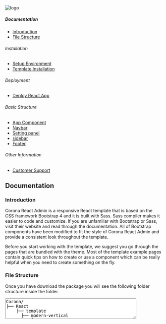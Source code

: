 <!DOCTYPE html>
<html lang="en">
<head>
  <meta charset="UTF-8">
  <meta name="viewport" content="width=device-width, initial-scale=1.0">
  <meta http-equiv="X-UA-Compatible" content="ie=edge">
  <title>Documentation</title>
  <link rel="stylesheet" href="https://stackpath.bootstrapcdn.com/bootstrap/4.3.1/css/bootstrap.min.css" integrity="sha384-ggOyR0iXCbMQv3Xipma34MD+dH/1fQ784/j6cY/iJTQUOhcWr7x9JvoRxT2MZw1T" crossorigin="anonymous">
  <link rel="stylesheet" href="https://cdnjs.cloudflare.com/ajax/libs/codemirror/5.45.0/codemirror.min.css" />
  <link rel="stylesheet" href="https://cdnjs.cloudflare.com/ajax/libs/codemirror/5.45.0/theme/dracula.min.css">
  <link rel="stylesheet" href="style.css">
  <link href="https://fonts.googleapis.com/css?family=Roboto:100,300,400,500,700" rel="stylesheet">
</head>
<body>
    <div class="container-fluid documentation">
      <div class="row">
        <div class="col-md-3 col-xl-2 left-sidebar">
          <div class="logo-wrapper">
              <img src="../template/demo_1/src/assets/images/logo.svg" alt="logo" class="img-fluid">
          </div>
          <h5 class="left-menu-title">Documentation</h5>
          <ul class="left-menu">
              <li><a href="#introduction"> Introduction </a></li>
              <li><a href="#fileStructure"> File Structure </a></li>
          </ul>
          <h6 class="left-menu-title">Installation</h6>
          <ul class="left-menu">
              <li><a href="#setupEnvironment"> Setup Environment </a></li>
              <li><a href="#templateInstallation"> Template Installation </a></li>
          </ul>
          <h6 class="left-menu-title">Deployment</h6>
          <ul class="left-menu">
              <li><a href="#deployment"> Deploy React App </a></li>
          </ul>
          <h6 class="left-menu-title">Basic Structure</h6>
          <ul class="left-menu">
              <li><a href="#appComponent"> App Component </a></li>
              <li><a href="#navbar"> Navbar </a></li>
              <li><a href="#settingsPanel"> Setting panel </a></li>
              <li><a href="#leftSidebar">sidebar </a></li>
              <li><a href="#footer"> Footer </a></li>
          </ul>
          <h6 class="left-menu-title">Other Information</h6>
          <ul class="left-menu">
              <li><a href="#customerSupport"> Customer Support </a></li>
          </ul>
        </div>
        <div class="col-md-9 col-xl-10 main-panel">
          <div class="main-panel-wrapper">
              <h2 class="mt-2 text-center font-weight-light text-muted text-uppercase mb-4">Documentation</h2>
              <div class="card grid-margin">
                <div class="card-body">
                  <h3 id="introduction" class="mb-4">Introduction</h3>
                  <p>Corona React Admin is a responsive React template that is based on the CSS framework Bootstrap 4 and it is built with Sass. Sass compiler makes it easier to code and customize. If you are unfamiliar with Bootstrap or Sass, visit their
                      website and read through the documentation. All of Bootstrap components have been modified to fit the style of Corona React Admin and provide a consistent look throughout the template.</p>
                  <p>Before you start working with the template, we suggest you go through the pages that are bundled with the theme. Most of the template example pages contain quick tips on how to create or use a component which can
                      be really helpful when you need to create something on the fly.</p>
                  </div>
              </div>
              <div class="card grid-margin">
                <div class="card-body">
                  <h3 id="fileStructure" class="mb-4">File Structure</h3>
                  <p>Once you have download the package you will see the following folder structure inside the folder.</p>
                  <textarea rows="4" cols="50" class="code-non-editable">
Corona/
├── React
    ├── template
      ├── modern-vertical
          ├── src/
              ├── app/
              ├── assets/
                  ├── images/
                  ├── styles/
              ├── index.js
          ├── public/
          ├── .gitignore
          ├── CHANGELOG.md
          ├── package.json
          ├── README.md
    ├── CHANGELOG.md
    ├── documentation

                  </textarea>
                </div>
              </div>
              <div class="card grid-margin">
                <div class="card-body">
                  <h3>Installation</h3>
                  <h4 id="setupEnvironment" class="pt-4">Set up the Development Environment</h4>
                  <p>Install <a href="https://nodejs.org/en/" target="_blank">Node.js and npm</a> if they are not already on your machine.</p>
                  <h4 id="templateInstallation" class="pt-4">Template Installation</h4>
                  <p>Go to the project directory and install the React local project dependencies.</p>
                  <p>Run <code>npm install</code>. This command install the dependencies in the local <code>node_modules</code> folder.
                      By default, <code>npm install</code> will install all modules listed as dependencies in <code>package.json</code>.</p>
                  <textarea rows="4" cols="50" class="code-non-editable">npm install</textarea>   
                  <textarea rows="4" cols="50" class="code-non-editable">npm start</textarea>                   
                  <p>The <code>npm start</code> command launches the server, watches your files, and rebuilds the app as you make changes to those files.
                   </p>
                  <p>For more detailed information to install the React application, visit this official React <a href="https://reactjs.org/docs/getting-started.html" target="_blank">documentation website</a>.</p>
                </div>
              </div>
              <div class="card grid-margin">
                <div class="card-body">
                  <h3 id="deployment">Deployment</h3>
                  <h4 class="pt-4">Deploy React app </h4>
                  <p>For the simplest deployment, create a production build and copy the output directory to a web server.</p>
                  <p>1. Start with the production build:</p>
                  <textarea rows="4" cols="50" class="code-non-editable">npm run-script build</textarea>   
                  <p>2. Copy everything within the output folder (build/) to a folder on the server.</p>
                </div>
              </div>
              <div class="card grid-margin">
                <div class="card-body">
                  <h3>Basic Structure</h3>
                  <h4 class="pt-4" id="appComponent">App Component</h4>
                  <textarea rows="4" cols="50" class="code-non-editable">
    
      import React from 'react';
      import ReactDOM from 'react-dom';
      import { BrowserRouter } from 'react-router-dom';
      import App from './app/App';
      import * as serviceWorker from './serviceWorker';
      
      ReactDOM.render(
        <BrowserRouter>
          <App />
        </BrowserRouter>
      , document.getElementById('root'));
      
      serviceWorker.unregister();

                  </textarea>
                  <h4 class="pt-4" id="navbar">Navbar</h4>
                  <textarea rows="4" cols="50" class="code-non-editable">

      import React, { Component } from 'react';
      import { Dropdown } from 'react-bootstrap';
      import { Link } from 'react-router-dom';
      
      class Navbar extends Component {
        toggleOffcanvas() {
          document.querySelector('.sidebar-offcanvas').classList.toggle('active');
        }
        toggleRightSidebar() {
          document.querySelector('.right-sidebar').classList.toggle('open');
        }
        render () {
          return (
            <nav className="navbar p-0 fixed-top d-flex flex-row">
              <div className="navbar-brand-wrapper d-flex d-lg-none align-items-center justify-content-center">
                {/* <Link className="navbar-brand brand-logo" to="/"><img src={require('../../assets/images/logo.svg')} alt="logo" /></Link> */}
                <Link className="navbar-brand brand-logo-mini" to="/"><img src={require('../../assets/images/logo-mini.svg')} alt="logo" /></Link>
              </div>
              <div className="navbar-menu-wrapper flex-grow d-flex align-items-stretch">
                <button className="navbar-toggler align-self-center" type="button" onClick={ () => document.body.classList.toggle('sidebar-icon-only') }>
                  <span className="mdi mdi-menu"></span>
                </button>
                <ul className="navbar-nav w-100">
                  <li className="nav-item w-100">
                    <form className="nav-link mt-2 mt-md-0 d-none d-lg-flex search">
                      <input type="text" className="form-control" placeholder="Search products" />
                    </form>
                  </li>
                </ul>
                <ul className="navbar-nav navbar-nav-right">
                  <Dropdown alignRight as="li" className="nav-item d-none d-lg-block">
                      <Dropdown.Toggle className="nav-link btn btn-success create-new-button no-caret">
                      + Create New Project
                      </Dropdown.Toggle>
      
                      <Dropdown.Menu className="navbar-dropdown preview-list">
                        <h6 className="p-3 mb-0">Projects</h6>
                        <Dropdown.Divider />
                        <Dropdown.Item href="!#" onClick={evt =>evt.preventDefault()} className="preview-item">
                          <div className="preview-thumbnail">
                            <div className="preview-icon bg-dark rounded-circle">
                              <i className="mdi mdi-file-outline text-primary"></i>
                            </div>
                          </div>
                          <div className="preview-item-content">
                            <p className="preview-subject ellipsis mb-1">Software Development</p>
                          </div>
                        </Dropdown.Item>
                        <Dropdown.Divider />
                        <Dropdown.Item href="!#" onClick={evt =>evt.preventDefault()} className="preview-item">
                          <div className="preview-thumbnail">
                            <div className="preview-icon bg-dark rounded-circle">
                              <i className="mdi mdi-web text-info"></i>
                            </div>
                          </div>
                          <div className="preview-item-content">
                            <p className="preview-subject ellipsis mb-1">UI Development</p>
                          </div>
                        </Dropdown.Item>
                        <Dropdown.Divider />
                        <Dropdown.Item href="!#" onClick={evt =>evt.preventDefault()} className="preview-item">
                          <div className="preview-thumbnail">
                            <div className="preview-icon bg-dark rounded-circle">
                              <i className="mdi mdi-layers text-danger"></i>
                            </div>
                          </div>
                          <div className="preview-item-content">
                            <p className="preview-subject ellipsis mb-1">Software Testing</p>
                          </div>
                        </Dropdown.Item>
                        <Dropdown.Divider />
                        <p className="p-3 mb-0 text-center">See all projects</p>
                      </Dropdown.Menu>
                    </Dropdown>
                  <li className="nav-item d-none d-lg-block">
                    <a className="nav-link" href="!#" onClick={event => event.preventDefault()}>
                      <i className="mdi mdi-view-grid"></i>
                    </a>
                  </li>
                  <Dropdown alignRight as="li" className="nav-item border-left" >
                    <Dropdown.Toggle as="a" className="nav-link count-indicator cursor-pointer">
                      <i className="mdi mdi-email"></i>
                      <span className="count bg-success"></span>
                    </Dropdown.Toggle>
                    <Dropdown.Menu className="navbar-dropdown preview-list">
                        <h6 className="p-3 mb-0">Messages</h6>
                        <Dropdown.Divider />
                        <Dropdown.Item href="!#" onClick={evt =>evt.preventDefault()} className="preview-item">
                          <div className="preview-thumbnail">
                            <div className="preview-icon bg-dark rounded-circle">
                              <img src={require('../../assets/images/faces/face4.jpg')} alt="profile" className="rounded-circle profile-pic" />
                            </div>
                          </div>
                          <div className="preview-item-content">
                            <p className="preview-subject ellipsis mb-1">Mark send you a message</p>
                            <p className="text-muted mb-0"> 1 Minutes ago </p>
                          </div>
                        </Dropdown.Item>
                        <Dropdown.Divider />
                        <Dropdown.Item href="!#" onClick={evt =>evt.preventDefault()} className="preview-item">
                          <div className="preview-thumbnail">
                            <div className="preview-icon bg-dark rounded-circle">
                              <img src={require('../../assets/images/faces/face2.jpg')} alt="profile" className="rounded-circle profile-pic" />
                            </div>
                          </div>
                          <div className="preview-item-content">
                            <p className="preview-subject ellipsis mb-1">Cregh send you a message</p>
                            <p className="text-muted mb-0"> 15 Minutes ago </p>
                          </div>
                        </Dropdown.Item>
                        <Dropdown.Divider />
                        <Dropdown.Item href="!#" onClick={evt =>evt.preventDefault()} className="preview-item">
                          <div className="preview-thumbnail">
                            <div className="preview-icon bg-dark rounded-circle">
                              <img src={require('../../assets/images/faces/face3.jpg')} alt="profile" className="rounded-circle profile-pic" />
                            </div>
                          </div>
                          <div className="preview-item-content">
                            <p className="preview-subject ellipsis mb-1">Profile picture updated</p>
                            <p className="text-muted mb-0"> 18 Minutes ago </p>
                          </div>
                        </Dropdown.Item>
                        <Dropdown.Divider />
                        <p className="p-3 mb-0 text-center">4 new messages</p>
                      </Dropdown.Menu>
                  </Dropdown>
                  <Dropdown alignRight as="li" className="nav-item border-left">
                    <Dropdown.Toggle as="a" className="nav-link count-indicator cursor-pointer">
                      <i className="mdi mdi-bell"></i>
                      <span className="count bg-danger"></span>
                    </Dropdown.Toggle>
                    <Dropdown.Menu className="dropdown-menu navbar-dropdown preview-list">
                      <h6 className="p-3 mb-0">Notifications</h6>
                      <Dropdown.Divider />
                      <Dropdown.Item className="dropdown-item preview-item" onClick={evt =>evt.preventDefault()}>
                        <div className="preview-thumbnail">
                          <div className="preview-icon bg-dark rounded-circle">
                            <i className="mdi mdi-calendar text-success"></i>
                          </div>
                        </div>
                        <div className="preview-item-content">
                          <p className="preview-subject mb-1">Event today</p>
                          <p className="text-muted ellipsis mb-0">
                            Just a reminder that you have an event today
                          </p>
                        </div>
                      </Dropdown.Item>
                      <Dropdown.Divider />
                      <Dropdown.Item className="dropdown-item preview-item" onClick={evt =>evt.preventDefault()}>
                        <div className="preview-thumbnail">
                          <div className="preview-icon bg-dark rounded-circle">
                            <i className="mdi mdi-settings text-danger"></i>
                          </div>
                        </div>
                        <div className="preview-item-content">
                          <h6 className="preview-subject mb-1">Settings</h6>
                          <p className="text-muted ellipsis mb-0">
                            Update dashboard
                          </p>
                        </div>
                      </Dropdown.Item>
                      <Dropdown.Divider />
                      <Dropdown.Item className="dropdown-item preview-item" onClick={evt =>evt.preventDefault()}>
                        <div className="preview-thumbnail">
                          <div className="preview-icon bg-dark rounded-circle">
                            <i className="mdi mdi-link-variant text-warning"></i>
                          </div>
                        </div>
                        <div className="preview-item-content">
                          <h6 className="preview-subject mb-1">Launch Admin</h6>
                          <p className="text-muted ellipsis mb-0">
                            New admin wow!
                          </p>
                        </div>
                      </Dropdown.Item>
                      <Dropdown.Divider />
                      <p className="p-3 mb-0 text-center">See all notifications</p>
                    </Dropdown.Menu>
                  </Dropdown>
                  <Dropdown alignRight as="li" className="nav-item">
                    <Dropdown.Toggle as="a" className="nav-link cursor-pointer no-caret">
                      <div className="navbar-profile">
                        <img className="img-xs rounded-circle" src={require('../../assets/images/faces/face15.jpg')} alt="profile" />
                        <p className="mb-0 d-none d-sm-block navbar-profile-name">Henry Klein</p>
                        <i className="mdi mdi-menu-down d-none d-sm-block"></i>
                      </div>
                    </Dropdown.Toggle>
      
                    <Dropdown.Menu className="navbar-dropdown preview-list">
                      <h6 className="p-3 mb-0">Profile</h6>
                      <Dropdown.Divider />
                      <Dropdown.Item href="!#" onClick={evt =>evt.preventDefault()} className="preview-item">
                        <div className="preview-thumbnail">
                          <div className="preview-icon bg-dark rounded-circle">
                            <i className="mdi mdi-settings text-success"></i>
                          </div>
                        </div>
                        <div className="preview-item-content">
                          <p className="preview-subject mb-1">Settings</p>
                        </div>
                      </Dropdown.Item>
                      <Dropdown.Divider />
                      <Dropdown.Item href="!#" onClick={evt =>evt.preventDefault()}  className="preview-item">
                        <div className="preview-thumbnail">
                          <div className="preview-icon bg-dark rounded-circle">
                            <i className="mdi mdi-logout text-danger"></i>
                          </div>
                        </div>
                        <div className="preview-item-content">
                          <p className="preview-subject mb-1">Log out</p>
                        </div>
                      </Dropdown.Item>
                      <Dropdown.Divider />
                      <p className="p-3 mb-0 text-center">Advanced settings</p>
                    </Dropdown.Menu>
                  </Dropdown>
                </ul>
                <button className="navbar-toggler navbar-toggler-right d-lg-none align-self-center" type="button" onClick={this.toggleOffcanvas}>
                  <span className="mdi mdi-format-line-spacing"></span>
                </button>
              </div>
            </nav>
          );
        }
      }
      
      export default Navbar;
                    
                    

                  </textarea>
                  <h4 class="pt-4" id="leftSidebar">Sidebar</h4>
                  <textarea rows="4" cols="50" class="code-non-editable">
      import React, { Component } from 'react';
      import { Link, withRouter } from 'react-router-dom';
      import { Collapse, Dropdown } from 'react-bootstrap';
      import { Trans } from 'react-i18next';
      
      class Sidebar extends Component {
      
        state = {};
      
        toggleMenuState(menuState) {
          if (this.state[menuState]) {
            this.setState({[menuState] : false});
          } else if(Object.keys(this.state).length === 0) {
            this.setState({[menuState] : true});
          } else {
            Object.keys(this.state).forEach(i => {
              this.setState({[i]: false});
            });
            this.setState({[menuState] : true}); 
          }
        }
      
        componentDidUpdate(prevProps) {
          if (this.props.location !== prevProps.location) {
            this.onRouteChanged();
          }
        }
      
        onRouteChanged() {
          document.querySelector('#sidebar').classList.remove('active');
          Object.keys(this.state).forEach(i => {
            this.setState({[i]: false});
          });
      
          const dropdownPaths = [
            {path:'/apps', state: 'appsMenuOpen'},
            {path:'/basic-ui', state: 'basicUiMenuOpen'},
            {path:'/form-elements', state: 'formElementsMenuOpen'},
            {path:'/tables', state: 'tablesMenuOpen'},
            {path:'/icons', state: 'iconsMenuOpen'},
            {path:'/charts', state: 'chartsMenuOpen'},
            {path:'/user-pages', state: 'userPagesMenuOpen'},
            {path:'/error-pages', state: 'errorPagesMenuOpen'},
          ];
      
          dropdownPaths.forEach((obj => {
            if (this.isPathActive(obj.path)) {
              this.setState({[obj.state] : true})
            }
          }));
        
        }
      
        render () {
          return (
            <nav className="sidebar sidebar-offcanvas" id="sidebar">
              <div className="sidebar-brand-wrapper d-none d-lg-flex align-items-center justify-content-center fixed-top">
                <a className="sidebar-brand brand-logo" href="index.html"><img src={require('../../assets/images/logo.svg')} alt="logo" /></a>
                <a className="sidebar-brand brand-logo-mini" href="index.html"><img src={require('../../assets/images/logo-mini.svg')} alt="logo" /></a>
              </div>
              <ul className="nav">
                <li className="nav-item profile">
                  <div className="profile-desc">
                    <div className="profile-pic">
                      <div className="count-indicator">
                        <img className="img-xs rounded-circle " src={require('../../assets/images/faces/face15.jpg')} alt="profile" />
                        <span className="count bg-success"></span>
                      </div>
                      <div className="profile-name">
                        <h5 className="mb-0 font-weight-normal"><Trans>Henry Klein</Trans></h5>
                        <span><Trans>Gold Member</Trans></span>
                      </div>
                    </div>
                    <Dropdown alignRight>
                      <Dropdown.Toggle as="a" className="cursor-pointer no-caret">
                        <i className="mdi mdi-dots-vertical"></i>
                      </Dropdown.Toggle>
                      <Dropdown.Menu className="sidebar-dropdown preview-list">
                        <a href="!#" className="dropdown-item preview-item" onClick={evt =>evt.preventDefault()}>
                          <div className="preview-thumbnail">
                            <div className="preview-icon bg-dark rounded-circle">
                              <i className="mdi mdi-settings text-primary"></i>
                            </div>
                          </div>
                          <div className="preview-item-content">
                            <p className="preview-subject ellipsis mb-1 text-small"><Trans>Account settings</Trans></p>
                          </div>
                        </a>
                        <div className="dropdown-divider"></div>
                        <a href="!#" className="dropdown-item preview-item" onClick={evt =>evt.preventDefault()}>
                          <div className="preview-thumbnail">
                            <div className="preview-icon bg-dark rounded-circle">
                              <i className="mdi mdi-onepassword  text-info"></i>
                            </div>
                          </div>
                          <div className="preview-item-content">
                            <p className="preview-subject ellipsis mb-1 text-small"><Trans>Change Password</Trans></p>
                          </div>
                        </a>
                        <div className="dropdown-divider"></div>
                        <a href="!#" className="dropdown-item preview-item" onClick={evt =>evt.preventDefault()}>
                          <div className="preview-thumbnail">
                            <div className="preview-icon bg-dark rounded-circle">
                              <i className="mdi mdi-calendar-today text-success"></i>
                            </div>
                          </div>
                          <div className="preview-item-content">
                            <p className="preview-subject ellipsis mb-1 text-small"><Trans>To-do list</Trans></p>
                          </div>
                        </a>
                      </Dropdown.Menu>
                    </Dropdown>
                  </div>
                </li>
                <li className="nav-item nav-category">
                  <span className="nav-link"><Trans>Navigation</Trans></span>
                </li>
                <li className={ this.isPathActive('/dashboard') ? 'nav-item menu-items active' : 'nav-item menu-items' }>
                  <Link className="nav-link" to="/dashboard">
                    <span className="menu-icon"><i className="mdi mdi-speedometer"></i></span>
                    <span className="menu-title"><Trans>Dashboard</Trans></span>
                  </Link>
                </li>
                <li className={ this.isPathActive('/basic-ui') ? 'nav-item menu-items active' : 'nav-item menu-items' }>
                  <div className={ this.state.basicUiMenuOpen ? 'nav-link menu-expanded' : 'nav-link' } onClick={ () => this.toggleMenuState('basicUiMenuOpen') } data-toggle="collapse">
                    <span className="menu-icon">
                      <i className="mdi mdi-laptop"></i>
                    </span>
                    <span className="menu-title"><Trans>Basic UI Elements</Trans></span>
                    <i className="menu-arrow"></i>
                  </div>
                  <Collapse in={ this.state.basicUiMenuOpen }>
                    <div>
                      <ul className="nav flex-column sub-menu">
                        <li className="nav-item"> <Link className={ this.isPathActive('/basic-ui/buttons') ? 'nav-link active' : 'nav-link' } to="/basic-ui/buttons"><Trans>Buttons</Trans></Link></li>
                        <li className="nav-item"> <Link className={ this.isPathActive('/basic-ui/dropdowns') ? 'nav-link active' : 'nav-link' } to="/basic-ui/dropdowns"><Trans>Dropdowns</Trans></Link></li>
                        <li className="nav-item"> <Link className={ this.isPathActive('/basic-ui/typography') ? 'nav-link active' : 'nav-link' } to="/basic-ui/typography"><Trans>Typography</Trans></Link></li>
                      </ul>
                    </div>
                  </Collapse>
                </li>
                <li className={ this.isPathActive('/form-elements') ? 'nav-item menu-items active' : 'nav-item menu-items' }>
                  <div className={ this.state.formElementsMenuOpen ? 'nav-link menu-expanded' : 'nav-link' } onClick={ () => this.toggleMenuState('formElementsMenuOpen') } data-toggle="collapse">
                    <span className="menu-icon">
                      <i className="mdi mdi-playlist-play"></i>
                    </span>
                    <span className="menu-title"><Trans>Form Elements</Trans></span>
                    <i className="menu-arrow"></i>
                  </div>
                  <Collapse in={ this.state.formElementsMenuOpen }>
                    <div>
                      <ul className="nav flex-column sub-menu">
                        <li className="nav-item"> <Link className={ this.isPathActive('/form-elements/basic-elements') ? 'nav-link active' : 'nav-link' } to="/form-elements/basic-elements"><Trans>Basic Elements</Trans></Link></li>
                      </ul>
                    </div>
                  </Collapse>
                </li>
                <li className={ this.isPathActive('/tables') ? 'nav-item menu-items active' : 'nav-item menu-items' }>
                  <div className={ this.state.tablesMenuOpen ? 'nav-link menu-expanded' : 'nav-link' } onClick={ () => this.toggleMenuState('tablesMenuOpen') } data-toggle="collapse">
                    <span className="menu-icon">
                      <i className="mdi mdi-table-large"></i>
                    </span>
                    <span className="menu-title"><Trans>Tables</Trans></span>
                    <i className="menu-arrow"></i>
                  </div>
                  <Collapse in={ this.state.tablesMenuOpen }>
                    <div>
                      <ul className="nav flex-column sub-menu">
                        <li className="nav-item"> <Link className={ this.isPathActive('/tables/basic-table') ? 'nav-link active' : 'nav-link' } to="/tables/basic-table"><Trans>Basic Table</Trans></Link></li>
                      </ul>
                    </div>
                  </Collapse>
                </li>
                <li className={ this.isPathActive('/charts') ? 'nav-item menu-items active' : 'nav-item menu-items' }>
                  <div className={ this.state.chartsMenuOpen ? 'nav-link menu-expanded' : 'nav-link' } onClick={ () => this.toggleMenuState('chartsMenuOpen') } data-toggle="collapse">
                    <span className="menu-icon">
                      <i className="mdi mdi-chart-bar"></i>
                    </span>
                    <span className="menu-title"><Trans>Charts</Trans></span>
                    <i className="menu-arrow"></i>
                  </div>
                  <Collapse in={ this.state.chartsMenuOpen }>
                    <div>
                      <ul className="nav flex-column sub-menu">
                        <li className="nav-item"> <Link className={ this.isPathActive('/charts/chart-js') ? 'nav-link active' : 'nav-link' } to="/charts/chart-js"><Trans>Chart Js</Trans></Link></li>
                      </ul>
                    </div>
                  </Collapse>
                </li>
                <li className={ this.isPathActive('/icons') ? 'nav-item menu-items active' : 'nav-item menu-items' }>
                  <div className={ this.state.iconsMenuOpen ? 'nav-link menu-expanded' : 'nav-link' } onClick={ () => this.toggleMenuState('iconsMenuOpen') } data-toggle="collapse">
                    <span className="menu-icon">
                      <i className="mdi mdi-contacts"></i>
                    </span>
                    <span className="menu-title"><Trans>Icons</Trans></span>
                    <i className="menu-arrow"></i>
                  </div>
                  <Collapse in={ this.state.iconsMenuOpen }>
                    <div>
                      <ul className="nav flex-column sub-menu">
                        <li className="nav-item"> <Link className={ this.isPathActive('/icons/mdi') ? 'nav-link active' : 'nav-link' } to="/icons/mdi"><Trans>Material</Trans></Link></li>
                      </ul>
                    </div>
                  </Collapse>
                </li>
                <li className={ this.isPathActive('/user-pages') ? 'nav-item menu-items active' : 'nav-item menu-items' }>
                  <div className={ this.state.userPagesMenuOpen ? 'nav-link menu-expanded' : 'nav-link' } onClick={ () => this.toggleMenuState('userPagesMenuOpen') } data-toggle="collapse">
                    <span className="menu-icon">
                      <i className="mdi mdi-security"></i>
                    </span>
                    <span className="menu-title"><Trans>User Pages</Trans></span>
                    <i className="menu-arrow"></i>
                  </div>
                  <Collapse in={ this.state.userPagesMenuOpen }>
                    <div>
                      <ul className="nav flex-column sub-menu">
                        <li className="nav-item"> <Link className={ this.isPathActive('/user-pages/login-1') ? 'nav-link active' : 'nav-link' } to="/user-pages/login-1"><Trans>Login</Trans></Link></li>
                        <li className="nav-item"> <Link className={ this.isPathActive('/user-pages/register-1') ? 'nav-link active' : 'nav-link' } to="/user-pages/register-1"><Trans>Register</Trans></Link></li>
                      </ul>
                    </div>
                  </Collapse>
                </li>
                <li className="nav-item nav-category">
                  <span className="nav-link"><Trans>More</Trans></span>
                </li>
                <li className={ this.isPathActive('/error-pages') ? 'nav-item menu-items active' : 'nav-item menu-items' }>
                  <div className={ this.state.errorPagesMenuOpen ? 'nav-link menu-expanded' : 'nav-link' } onClick={ () => this.toggleMenuState('errorPagesMenuOpen') } data-toggle="collapse">
                    <span className="menu-icon">
                      <i className="mdi mdi-lock"></i>
                    </span>
                    <span className="menu-title"><Trans>Error Pages</Trans></span>
                    <i className="menu-arrow"></i>
                  </div>
                  <Collapse in={ this.state.errorPagesMenuOpen }>
                    <div>
                      <ul className="nav flex-column sub-menu">
                        <li className="nav-item"> <Link className={ this.isPathActive('/error-pages/error-404') ? 'nav-link active' : 'nav-link' } to="/error-pages/error-404">404</Link></li>
                        <li className="nav-item"> <Link className={ this.isPathActive('/error-pages/error-500') ? 'nav-link active' : 'nav-link' } to="/error-pages/error-500">500</Link></li>
                      </ul>
                    </div>
                  </Collapse>
                </li>
                <li className="nav-item menu-items">
                  <a className="nav-link" href="http://bootstrapdash.com/demo/corona-react-free/documentation/documentation.html" rel="noopener noreferrer" target="_blank">
                    <span className="menu-icon">
                      <i className="mdi mdi-file-document-box"></i>
                    </span>
                    <span className="menu-title"><Trans>Documentation</Trans></span>
                  </a>
                </li>
              </ul>
            </nav>
          );
        }
      
        isPathActive(path) {
          return this.props.location.pathname.startsWith(path);
        }
      
        componentDidMount() {
          this.onRouteChanged();
          // add class 'hover-open' to sidebar navitem while hover in sidebar-icon-only menu
          const body = document.querySelector('body');
          document.querySelectorAll('.sidebar .nav-item').forEach((el) => {
            
            el.addEventListener('mouseover', function() {
              if(body.classList.contains('sidebar-icon-only')) {
                el.classList.add('hover-open');
              }
            });
            el.addEventListener('mouseout', function() {
              if(body.classList.contains('sidebar-icon-only')) {
                el.classList.remove('hover-open');
              }
            });
          });
        }
      
      }
      
      export default withRouter(Sidebar);
                  </textarea>
                  <h4 class="pt-4" id="footer">Footer</h4>
                  <textarea rows="4" cols="50" class="code-non-editable">
      import React, { Component } from 'react';
      import { Trans } from 'react-i18next';
      
      class Footer extends Component {
        render () {
          return (
            <footer className="footer">
              <div className="container-fluid">
                <div className="d-sm-flex justify-content-center justify-content-sm-between py-2 w-100">
                  <span className="text-muted text-center text-sm-left d-block d-sm-inline-block">Copyright © <a href="https://www.bootstrapdash.com/" target="_blank" rel="noopener noreferrer">bootstrapdash.com </a>2020</span>
                  <span className="float-none float-sm-right d-block mt-1 mt-sm-0 text-center">Free <a href="https://www.bootstrapdash.com/react-admin-templates/" target="_blank" rel="noopener noreferrer"> react admin </a> templates from BootstrapDash.com.  </span>
                </div>
              </div>
            </footer>
          );
        }
      }
      
      export default Footer;
                  </textarea>
                </div>
              </div>
              <div class="card">
                <div class="card-body">
                  <h3 id="customerSupport" class="mb-4">Customer Support</h3>
                  <p>If you face any issue while building your dashboard with Corona React Admin, please contact us via <a href="https://bootstrapdash.freshdesk.com/support/tickets/new" target="_blank">Bootstrapdash support form</a> .</p>
                  <p>We will respond to you as quickly as we can. Thank you.</p>
                </div>
              </div>
          </div>
        </div>
      </div>
    </div>
    <script src="https://code.jquery.com/jquery-3.3.1.min.js" integrity="sha256-FgpCb/KJQlLNfOu91ta32o/NMZxltwRo8QtmkMRdAu8=" crossorigin="anonymous"></script>
    <script src="https://cdnjs.cloudflare.com/ajax/libs/codemirror/5.45.0/codemirror.min.js"></script>
    <script src="https://cdnjs.cloudflare.com/ajax/libs/codemirror/5.45.0/mode/python/python.min.js"></script>
    <script src="script.js"></script>
</body>
</html># first-project
